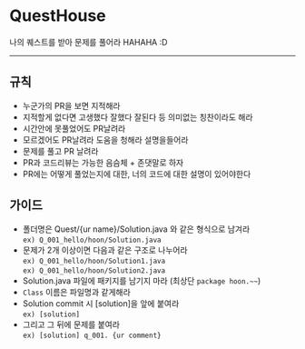 # QuestHouse
나의 퀘스트를 받아 문제를 풀어라 HAHAHA :D


---
## 규칙
- 누군가의 PR을 보면 지적해라
- 지적할게 없다면 고생했다 잘했다 잘된다 등 의미없는 칭찬이라도 해라
- 시간안에 못풀었어도 PR날려라
- 모르겠어도 PR날려라 도움을 청해라 설명을들어라
- 문제를 풀고 PR 날려라
- PR과 코드리뷰는 가능한 음슴체 + 존댓말로 하자
- PR에는 어떻게 풀었는지에 대한, 너의 코드에 대한 설명이 있어야한다
## 가이드
- 폴더명은 Quest/{ur name}/Solution.java 와 같은 형식으로 남겨라 </br>
	`ex) Q_001_hello/hoon/Solution.java`
- 문제가 2개 이상이면 다음과 같은 구조로 나누어라 </br>
	`ex) Q_001_hello/hoon/Solution1.java` </br>
 	`ex) Q_001_hello/hoon/Solution2.java` </br>
- Solution.java 파일에 패키지를 남기지 마라 (최상단 `package hoon.~~`)
- `Class` 이름은 파일명과 같게해라 
- Solution commit 시 [solution]을 앞에 붙여라 </br>
  	`ex) [solution]`
- 그리고 그 뒤에 문제를 붙여라 </br>
	`ex) [solution] q_001. {ur comment}`
